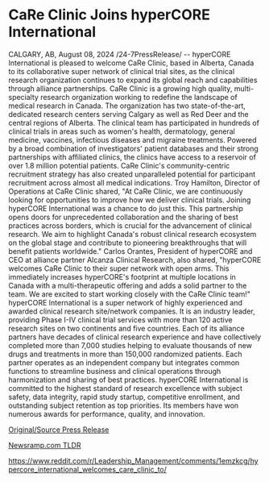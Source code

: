 # CaRe Clinic Joins hyperCORE International

CALGARY, AB, August 08, 2024 /24-7PressRelease/ -- hyperCORE International is pleased to welcome CaRe Clinic, based in Alberta, Canada to its collaborative super network of clinical trial sites, as the clinical research organization continues to expand its global reach and capabilities through alliance partnerships.  CaRe Clinic is a growing high quality, multi-specialty research organization working to redefine the landscape of medical research in Canada. The organization has two state-of-the-art, dedicated research centers serving Calgary as well as Red Deer and the central regions of Alberta. The clinical team has participated in hundreds of clinical trials in areas such as women's health, dermatology, general medicine, vaccines, infectious diseases and migraine treatments. Powered by a broad combination of investigators' patient databases and their strong partnerships with affiliated clinics, the clinics have access to a reservoir of over 1.8 million potential patients. CaRe Clinic's community-centric recruitment strategy has also created unparalleled potential for participant recruitment across almost all medical indications.  Troy Hamilton, Director of Operations at CaRe Clinic shared, "At CaRe Clinic, we are continuously looking for opportunities to improve how we deliver clinical trials. Joining hyperCORE International was a chance to do just this. This partnership opens doors for unprecedented collaboration and the sharing of best practices across borders, which is crucial for the advancement of clinical research. We aim to highlight Canada's robust clinical research ecosystem on the global stage and contribute to pioneering breakthroughs that will benefit patients worldwide."  Carlos Orantes, President of hyperCORE and CEO at alliance partner Alcanza Clinical Research, also shared, "hyperCORE welcomes CaRe Clinic to their super network with open arms. This immediately increases hyperCORE's footprint at multiple locations in Canada with a multi-therapeutic offering and adds a solid partner to the team. We are excited to start working closely with the CaRe Clinic team!"  hyperCORE International is a super network of highly experienced and awarded clinical research site/network companies. It is an industry leader, providing Phase I-IV clinical trial services with more than 120 active research sites on two continents and five countries. Each of its alliance partners have decades of clinical research experience and have collectively completed more than 7,000 studies helping to evaluate thousands of new drugs and treatments in more than 150,000 randomized patients. Each partner operates as an independent company but integrates common functions to streamline business and clinical operations through harmonization and sharing of best practices.  hyperCORE International is committed to the highest standard of research excellence with subject safety, data integrity, rapid study startup, competitive enrollment, and outstanding subject retention as top priorities. Its members have won numerous awards for performance, quality, and innovation. 

[Original/Source Press Release](https://www.24-7pressrelease.com/press-release/513226/care-clinic-joins-hypercore-international)
                    

[Newsramp.com TLDR](None) 

https://www.reddit.com/r/Leadership_Management/comments/1emzkcg/hypercore_international_welcomes_care_clinic_to/